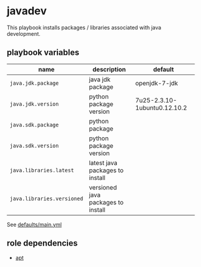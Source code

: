 # javadev

This playbook installs packages / libraries associated with java development.

## playbook variables

|name|description|default|
|----|-----------|-------|
|`java.jdk.package`|java jdk package|openjdk-7-jdk|
|`java.jdk.version`|python package version|7u25-2.3.10-1ubuntu0.12.10.2|
|`java.sdk.package`|python package||
|`java.sdk.version`|python package version||
|`java.libraries.latest`|latest java packages to install||
|`java.libraries.versioned`|versioned java packages to install||

See [defaults/main.yml](https://github.com/ryankanno/playbooks/blob/master/javadev/defaults/main.yml)

## role dependencies

  * [apt](https://github.com/ryankanno/playbooks/blob/master/apt)
